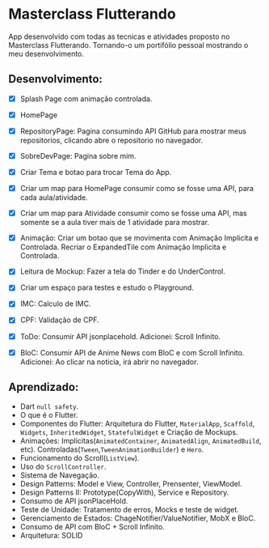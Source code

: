 # Masterclass Flutterando

App desenvolvido com todas as tecnicas e atividades proposto no Masterclass Flutterando.
Tornando-o um portifólio pessoal mostrando o meu desenvolvimento.


## Desenvolvimento:

- [x] Splash Page com animação controlada.
- [x] HomePage
- [x] RepositoryPage: Pagina consumindo API GitHub para mostrar meus repositorios, clicando abre o repositorio no navegador.
- [x] SobreDevPage: Pagina sobre mim.
- [x] Criar Tema e botao para trocar Tema do App.
- [x] Criar um map para HomePage consumir como se fosse uma API, para cada aula/atividade.
- [x] Criar um map para Atividade consumir como se fosse uma API, mas somente se a aula tiver mais de 1 atividade para mostrar.
- [x] Animação: Criar um botao que se movimenta com Animação Implicita e Controlada. Recriar o ExpandedTile com Animação Implicita e Controlada.
- [x] Leitura de Mockup: Fazer a tela do Tinder e do UnderControl.
- [x] Criar um espaço para testes e estudo o Playground.
- [x] IMC: Calculo de IMC.
- [x] CPF: Validação de CPF.
- [x] ToDo: Consumir API jsonplacehold. Adicionei: Scroll Infinito.
- [x] BloC: Consumir API de Anime News com BloC e com Scroll Infinito.  Adicionei: Ao clicar na noticia, irá abrir no navegador.


## Aprendizado:

* Dart `null safety`.
* O que é o Flutter.
* Componentes do Flutter: Arquitetura do Flutter, `MaterialApp`, `Scaffold`, `Widgets`, `InheritedWidget`, `StatefulWidget` e Criação de Mockups.
* Animações: Implicitas(`AnimatedContainer`, `AnimatedAlign`, `AnimatedBuild`, etc). Controladas(`Tween`,`TweenAnimationBuilder`) e `Hero`.
* Funcionamento do Scroll(`ListView`).
* Uso do `ScrollController`.
* Sistema de Navegação.
* Design Patterns: Model e View, Controller, Prensenter, ViewModel.
* Design Patterns II: Prototype(CopyWith), Service e Repository.
* Consumo de API jsonPlaceHold.
* Teste de Unidade: Tratamento de erros, Mocks e teste de widget.
* Gerenciamento de Estados: ChageNotifier/ValueNotifier, MobX e BloC.
* Consumo de API com BloC + Scroll Infinito.
* Arquitetura: SOLID

